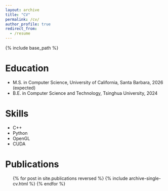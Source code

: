 ```yaml
---
layout: archive
title: "CV"
permalink: /cv/
author_profile: true
redirect_from:
  - /resume
---
```


{% include base_path %}

Education
======
* M.S. in Computer Science, University of California, Santa Barbara, 2026 (expected)
* B.E. in Computer Science and Technology, Tsinghua University, 2024
  
Skills
======
* C++
* Python
* OpenGL
* CUDA

Publications
======
  <ul>{% for post in site.publications reversed %}
    {% include archive-single-cv.html %}
  {% endfor %}</ul>
